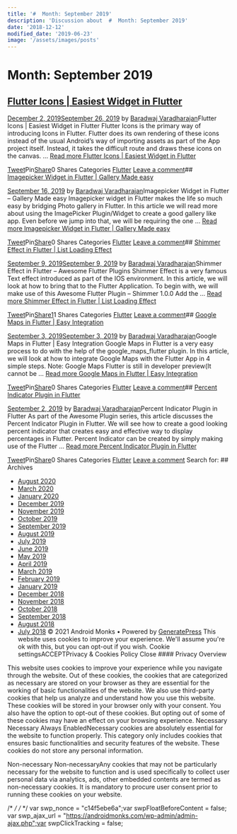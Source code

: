 ```yaml
---
title: '#  Month: September 2019'
description: 'Discussion about  #  Month: September 2019'
date: '2018-12-12'
modified_date: '2019-06-23'
image: '/assets/images/posts'
---
```

#  Month: September 2019

## [Flutter Icons | Easiest Widget in Flutter](https://androidmonks.com/flutter-icons/)

 [December 2, 2019September 26, 2019](https://androidmonks.com/flutter-icons/ "7:00 pm") by [Baradwaj Varadharajan](https://androidmonks.com/author/admin/ "View all posts by Baradwaj Varadharajan")Flutter Icons | Easiest Widget in Flutter Flutter Icons is the primary way of introducing Icons in Flutter. Flutter does its own rendering of these icons instead of the usual Android’s way of importing assets as part of the App project itself. Instead, it takes the difficult route and draws these icons on the canvas. … [Read more Flutter Icons | Easiest Widget in Flutter](https://androidmonks.com/flutter-icons/ "Flutter Icons | Easiest Widget in Flutter")

[Tweet](https://twitter.com/intent/tweet?text=Flutter+Icons++Easiest+Widget+in+Flutter&url=https%3A%2F%2Fandroidmonks.com%2Fflutter-icons%2F)Pin[Share](https://www.facebook.com/share.php?u=https%3A%2F%2Fandroidmonks.com%2Fflutter-icons%2F)0 Shares Categories [Flutter](https://androidmonks.com/category/flutter/) [Leave a comment](https://androidmonks.com/flutter-icons/#respond)## [Imagepicker Widget in Flutter | Gallery Made easy](https://androidmonks.com/imagepicker-flutter/)

 [September 16, 2019](https://androidmonks.com/imagepicker-flutter/ "10:19 am") by [Baradwaj Varadharajan](https://androidmonks.com/author/admin/ "View all posts by Baradwaj Varadharajan")Imagepicker Widget in Flutter – Gallery Made easy Imagepicker widget in Flutter makes the life so much easy by bridging Photo gallery in Flutter. In this article we will read more about using the ImagePicker Plugin/Widget to create a good gallery like app. Even before we jump into that, we will be requiring the one … [Read more Imagepicker Widget in Flutter | Gallery Made easy](https://androidmonks.com/imagepicker-flutter/ "Imagepicker Widget in Flutter | Gallery Made easy")

[Tweet](https://twitter.com/intent/tweet?text=Imagepicker+Widget+in+Flutter++Gallery+Made+easy&url=https%3A%2F%2Fandroidmonks.com%2Fimagepicker-flutter%2F)Pin[Share](https://www.facebook.com/share.php?u=https%3A%2F%2Fandroidmonks.com%2Fimagepicker-flutter%2F)0 Shares Categories [Flutter](https://androidmonks.com/category/flutter/) [Leave a comment](https://androidmonks.com/imagepicker-flutter/#respond)## [Shimmer Effect in Flutter | List Loading Effect](https://androidmonks.com/shimmer-effect-flutter/)

 [September 9, 2019September 9, 2019](https://androidmonks.com/shimmer-effect-flutter/ "6:00 am") by [Baradwaj Varadharajan](https://androidmonks.com/author/admin/ "View all posts by Baradwaj Varadharajan")Shimmer Effect in Flutter – Awesome Flutter Plugins Shimmer Effect is a very famous Text effect introduced as part of the IOS environment. In this article, we will look at how to bring that to the Flutter Application. To begin with, we will make use of this Awesome Flutter Plugin – Shimmer 1.0.0 Add the … [Read more Shimmer Effect in Flutter | List Loading Effect](https://androidmonks.com/shimmer-effect-flutter/ "Shimmer Effect in Flutter | List Loading Effect")

[Tweet](https://twitter.com/intent/tweet?text=Shimmer+Effect+in+Flutter++List+Loading+Effect&url=https%3A%2F%2Fandroidmonks.com%2Fshimmer-effect-flutter%2F)Pin[Share1](https://www.facebook.com/share.php?u=https%3A%2F%2Fandroidmonks.com%2Fshimmer-effect-flutter%2F)1 Shares Categories [Flutter](https://androidmonks.com/category/flutter/) [Leave a comment](https://androidmonks.com/shimmer-effect-flutter/#respond)## [Google Maps in Flutter | Easy Integration](https://androidmonks.com/google-maps-flutter/)

 [September 3, 2019September 3, 2019](https://androidmonks.com/google-maps-flutter/ "6:00 am") by [Baradwaj Varadharajan](https://androidmonks.com/author/admin/ "View all posts by Baradwaj Varadharajan")Google Maps in Flutter | Easy Integration Google Maps in Flutter is a very easy process to do with the help of the google\_maps\_flutter plugin. In this article, we will look at how to integrate Google Maps with the Flutter App in 4 simple steps. Note: Google Maps Flutter is still in developer preview(It cannot be … [Read more Google Maps in Flutter | Easy Integration](https://androidmonks.com/google-maps-flutter/ "Google Maps in Flutter | Easy Integration")

[Tweet](https://twitter.com/intent/tweet?text=Google+Maps+in+Flutter++Easy+Integration&url=https%3A%2F%2Fandroidmonks.com%2Fgoogle-maps-flutter%2F)Pin[Share](https://www.facebook.com/share.php?u=https%3A%2F%2Fandroidmonks.com%2Fgoogle-maps-flutter%2F)0 Shares Categories [Flutter](https://androidmonks.com/category/flutter/) [Leave a comment](https://androidmonks.com/google-maps-flutter/#respond)## [Percent Indicator Plugin in Flutter](https://androidmonks.com/percent-indicator-flutter/)

 [September 2, 2019](https://androidmonks.com/percent-indicator-flutter/ "5:58 am") by [Baradwaj Varadharajan](https://androidmonks.com/author/admin/ "View all posts by Baradwaj Varadharajan")Percent Indicator Plugin in Flutter As part of the Awesome Plugin series, this article discusses the Percent Indicator Plugin in Flutter. We will see how to create a good looking percent indicator that creates easy and effective way to display percentages in Flutter. Percent Indicator can be created by simply making use of the Flutter … [Read more Percent Indicator Plugin in Flutter](https://androidmonks.com/percent-indicator-flutter/ "Percent Indicator Plugin in Flutter")

[Tweet](https://twitter.com/intent/tweet?text=Percent+Indicator+Plugin+in+Flutter&url=https%3A%2F%2Fandroidmonks.com%2Fpercent-indicator-flutter%2F)Pin[Share](https://www.facebook.com/share.php?u=https%3A%2F%2Fandroidmonks.com%2Fpercent-indicator-flutter%2F)0 Shares Categories [Flutter](https://androidmonks.com/category/flutter/) [Leave a comment](https://androidmonks.com/percent-indicator-flutter/#respond)  Search for:   ## Archives

* [August 2020](https://androidmonks.com/2020/08/)
* [March 2020](https://androidmonks.com/2020/03/)
* [January 2020](https://androidmonks.com/2020/01/)
* [December 2019](https://androidmonks.com/2019/12/)
* [November 2019](https://androidmonks.com/2019/11/)
* [October 2019](https://androidmonks.com/2019/10/)
* [September 2019](https://androidmonks.com/2019/09/)
* [August 2019](https://androidmonks.com/2019/08/)
* [July 2019](https://androidmonks.com/2019/07/)
* [June 2019](https://androidmonks.com/2019/06/)
* [May 2019](https://androidmonks.com/2019/05/)
* [April 2019](https://androidmonks.com/2019/04/)
* [March 2019](https://androidmonks.com/2019/03/)
* [February 2019](https://androidmonks.com/2019/02/)
* [January 2019](https://androidmonks.com/2019/01/)
* [December 2018](https://androidmonks.com/2018/12/)
* [November 2018](https://androidmonks.com/2018/11/)
* [October 2018](https://androidmonks.com/2018/10/)
* [September 2018](https://androidmonks.com/2018/09/)
* [August 2018](https://androidmonks.com/2018/08/)
* [July 2018](https://androidmonks.com/2018/07/)
 © 2021 Android Monks • Powered by [GeneratePress](https://generatepress.com) This website uses cookies to improve your experience. We'll assume you're ok with this, but you can opt-out if you wish. Cookie settingsACCEPTPrivacy & Cookies Policy   Close #### Privacy Overview

This website uses cookies to improve your experience while you navigate through the website. Out of these cookies, the cookies that are categorized as necessary are stored on your browser as they are essential for the working of basic functionalities of the website. We also use third-party cookies that help us analyze and understand how you use this website. These cookies will be stored in your browser only with your consent. You also have the option to opt-out of these cookies. But opting out of some of these cookies may have an effect on your browsing experience.  Necessary  Necessary Always EnabledNecessary cookies are absolutely essential for the website to function properly. This category only includes cookies that ensures basic functionalities and security features of the website. These cookies do not store any personal information.

 Non-necessary  Non-necessaryAny cookies that may not be particularly necessary for the website to function and is used specifically to collect user personal data via analytics, ads, other embedded contents are termed as non-necessary cookies. It is mandatory to procure user consent prior to running these cookies on your website.

  /* <![CDATA[ */
var tocplus = {"visibility\_show":"show","visibility\_hide":"hide","width":"Auto"};
/* ]]> */  /* <![CDATA[ */
var socialWarfare = {"addons":[],"post\_id":"2071","variables":{"emphasizeIcons":false,"powered\_by\_toggle":false,"affiliate\_link":"https:\/\/warfareplugins.com"},"floatBeforeContent":""};
/* ]]> */       var swp\_nonce = "c14f5ebe6a";var swpFloatBeforeContent = false; var swp\_ajax\_url = "https://androidmonks.com/wp-admin/admin-ajax.php";var swpClickTracking = false; 